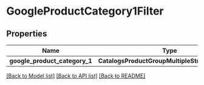 # GoogleProductCategory1Filter


## Properties
Name | Type | Description | Notes
------------ | ------------- | ------------- | -------------
**google_product_category_1** | **CatalogsProductGroupMultipleStringListCriteria** |  | 

[[Back to Model list]](../README.md#documentation-for-models) [[Back to API list]](../README.md#documentation-for-api-endpoints) [[Back to README]](../README.md)


